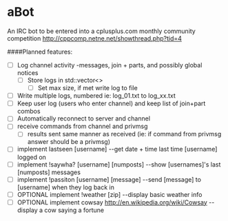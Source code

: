 aBot
====

An IRC bot to be entered into a cplusplus.com monthly 
community competition http://cppcomp.netne.net/showthread.php?tid=4


####Planned features:

 - [ ] Log channel activity -messages, join + parts, and possibly global notices
   - [ ] Store logs in std::vector<>
     - [ ] Set max size, if met write log to file
 - [ ] Write multiple logs, numbered ie: log_01.txt to log_xx.txt
 - [ ] Keep user log (users who enter channel) and keep list of join+part combos
 - [ ] Automatically reconnect to server and channel
 - [ ] receive commands from channel and privmsg
   - [ ] results sent same manner as received (ie: if command from privmsg answer should be a privmsg)
 - [ ] implement lastseen [username] --get date + time last time [username] logged on
 - [ ] implement !saywha? [username] [numposts] --show [usernames]'s last [numposts] messages
 - [ ] implement !passiton [username] [message] --send [message] to [username] when they log back in
 - [ ] OPTIONAL implement !weather [zip] --display basic weather info
 - [ ] OPTIONAL implement cowsay http://en.wikipedia.org/wiki/Cowsay --display a cow saying a fortune
